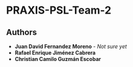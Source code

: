 # PRAXIS-PSL-Team-2

## Authors

* **Juan David Fernandez Moreno** - *Not sure yet*
* **Rafael Enrique Jiménez Cabrera**
* **Christian Camilo Guzmán Escobar** 
